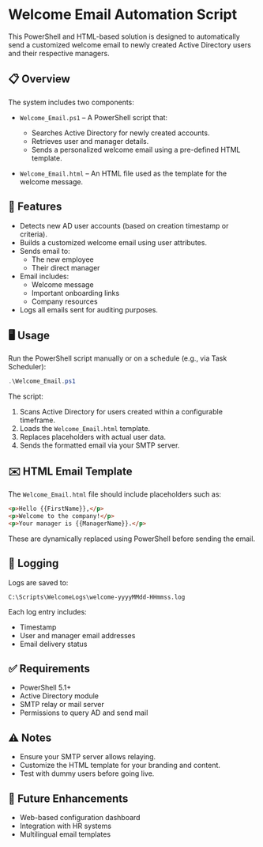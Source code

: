 # Welcome Email Automation Script

This PowerShell and HTML-based solution is designed to automatically send a customized welcome email to newly created Active Directory users and their respective managers.

## 📋 Overview

The system includes two components:

- `Welcome_Email.ps1` – A PowerShell script that:
  - Searches Active Directory for newly created accounts.
  - Retrieves user and manager details.
  - Sends a personalized welcome email using a pre-defined HTML template.

- `Welcome_Email.html` – An HTML file used as the template for the welcome message.

## 🔧 Features

- Detects new AD user accounts (based on creation timestamp or criteria).
- Builds a customized welcome email using user attributes.
- Sends email to:
  - The new employee
  - Their direct manager
- Email includes:
  - Welcome message
  - Important onboarding links
  - Company resources
- Logs all emails sent for auditing purposes.

## 🖥️ Usage

Run the PowerShell script manually or on a schedule (e.g., via Task Scheduler):

```powershell
.\Welcome_Email.ps1
```

The script:
1. Scans Active Directory for users created within a configurable timeframe.
2. Loads the `Welcome_Email.html` template.
3. Replaces placeholders with actual user data.
4. Sends the formatted email via your SMTP server.

## ✉️ HTML Email Template

The `Welcome_Email.html` file should include placeholders such as:

```html
<p>Hello {{FirstName}},</p>
<p>Welcome to the company!</p>
<p>Your manager is {{ManagerName}}.</p>
```

These are dynamically replaced using PowerShell before sending the email.

## 📁 Logging

Logs are saved to:

```
C:\Scripts\WelcomeLogs\welcome-yyyyMMdd-HHmmss.log
```

Each log entry includes:
- Timestamp
- User and manager email addresses
- Email delivery status

## ✅ Requirements

- PowerShell 5.1+
- Active Directory module
- SMTP relay or mail server
- Permissions to query AD and send mail

## ⚠️ Notes

- Ensure your SMTP server allows relaying.
- Customize the HTML template for your branding and content.
- Test with dummy users before going live.

## 📌 Future Enhancements

- Web-based configuration dashboard
- Integration with HR systems
- Multilingual email templates
